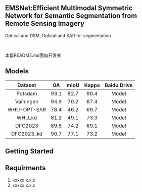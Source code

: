

## EMSNet:Efficient Multimodal Symmetric Network for Semantic Segmentation from Remote Sensing Imagery

Optical and DSM, Optical and SAR for segmentation

<br />

 本篇README.md面向开发者
 
## Models
| Dataset     | OA          | mIoU          | Kappa          | Baidu Drive  |
| :----:      |    :----:   |       :----:  | :----:         | :----:       |
| Potsdam     | 93.1        | 82.7          | 90.4           | Model        |
| Vaihingen   | 94.9        | 70.2          | 87.4           | Model        |
| WHU-OPT-SAR | 78.4        | 46.2          | 69.7           | Model        |
| WHU_kd      | 81.2        | 49.1          | 73.3           | Model        |
| DFC2023     | 89.6        | 74.2          | 69.1           | Model        |
| DFC2023_kd  | 90.7        | 77.1          | 73.2           | Model        |

## Getting Started


## Requirments

1. xxxxx x.x.x
2. xxxxx x.x.x






